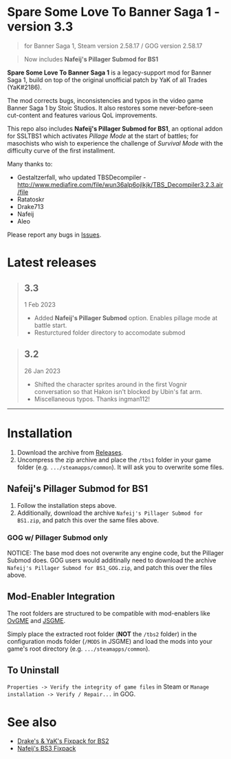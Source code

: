 # Spare Some Love To Banner Saga 1 - version 3.3

> for Banner Saga 1, Steam version 2.58.17 / GOG version 2.58.17

> Now includes **Nafeij's Pillager Submod for BS1**

**Spare Some Love To Banner Saga 1** is a legacy-support mod for Banner Saga 1, build on top of the original unofficial patch by YaK of all Trades (YaK#2186).

The mod corrects bugs, inconsistencies and typos in the video game Banner Saga 1 by Stoic Studios. It also restores some never-before-seen cut-content and features various QoL improvements.

This repo also includes **Nafeij's Pillager Submod for BS1**, an optional addon for SSLTBS1 which activates *Pillage Mode* at the start of battles; for masochists who wish to experience the challenge of *Survival Mode* with the difficulty curve of the first installment.

Many thanks to:
 - Gestaltzerfall, who updated TBSDecompiler - http://www.mediafire.com/file/wun36alp6ojlkjk/TBS_Decompiler3.2.3.air/file
 - Ratatoskr
 - Drake713
 - Nafeij
 - Aleo

Please report any bugs in [Issues](../../issues).

# Latest releases

> ## 3.3
> 1 Feb 2023
> - Added **Nafeij's Pillager Submod** option. Enables pillage mode at battle start.
> - Resturctured folder directory to accomodate submod

> ## 3.2
> 26 Jan 2023
> - Shifted the character sprites around in the first Vognir conversation so that Hakon isn't blocked by Ubin's fat arm.
> - Miscellaneous typos. Thanks ingman112!

---

# Installation

1. Download the archive from [Releases](../../releases).
2. Uncompress the zip archive and place the `/tbs1` folder in your game folder (e.g. `.../steamapps/common`). It will ask you to overwrite some files.

## Nafeij's Pillager Submod for BS1

1. Follow the installation steps above.
2. Additionally, download the archive `Nafeij's Pillager Submod for BS1.zip`, and patch this over the same files above.

### GOG w/ Pillager Submod only

NOTICE: The base mod does not overwrite any engine code, but the Pillager Submod does. GOG users would additinally need to download the archive `Nafeij's Pillager Submod for BS1_GOG.zip`, and patch this over the files above.

## Mod-Enabler Integration

The root folders are structured to be compatible with mod-enablers like [OvGME](jweisner/ovgme) and [JSGME](https://www.subsim.com/radioroom/showthread.php?t=204594).

Simply place the extracted root folder (**NOT** the `/tbs2` folder) in the configuration mods folder (`/MODS` in JSGME) and load the mods into your game's root directory (e.g. `.../steamapps/common`).

## To Uninstall

`Properties -> Verify the integrity of game files` in Steam or `Manage installation -> Verify / Repair...` in GOG.

# See also

- [Drake's & YaK's Fixpack for BS2](../../../Drake-s-and-YaK-s-Unofficial-Fixpack-for-BS2)
- [Nafeij's BS3 Fixpack](../../../Nafeij-s-BS3-Fixpack)
